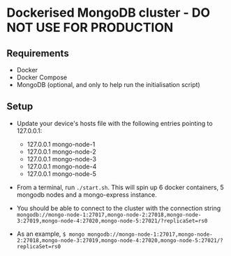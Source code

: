 # Dockerised MongoDB cluster - DO NOT USE FOR PRODUCTION

## Requirements

* Docker
* Docker Compose
* MongoDB (optional, and only to help run the initialisation script)

## Setup

* Update your device's hosts file with the following entries pointing to 127.0.0.1:
    * 127.0.0.1 mongo-node-1
    * 127.0.0.1 mongo-node-2
    * 127.0.0.1 mongo-node-3
    * 127.0.0.1 mongo-node-4
    * 127.0.0.1 mongo-node-5

* From a terminal, run `./start.sh`. This will spin up 6 docker containers, 5 mongodb nodes and a mongo-express instance.
* You should be able to connect to the cluster with the connection string `mongodb://mongo-node-1:27017,mongo-node-2:27018,mongo-node-3:27019,mongo-node-4:27020,mongo-node-5:27021/?replicaSet=rs0`
* As an example, `$ mongo mongodb://mongo-node-1:27017,mongo-node-2:27018,mongo-node-3:27019,mongo-node-4:27020,mongo-node-5:27021/?replicaSet=rs0`

